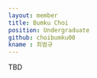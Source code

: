 ```yaml
---
layout: member
title: Bumku Choi
position: Undergraduate
github: choibumku00
kname : 최범규
---
```


TBD
